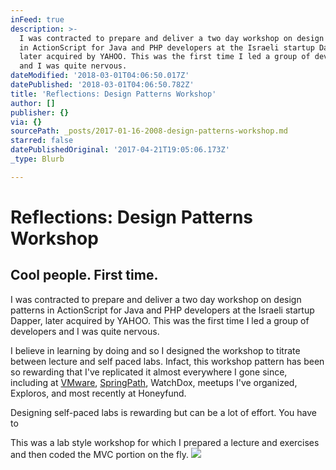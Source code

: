 ```yaml
---
inFeed: true
description: >-
  I was contracted to prepare and deliver a two day workshop on design patterns
  in ActionScript for Java and PHP developers at the Israeli startup Dapper,
  later acquired by YAHOO. This was the first time I led a group of developers
  and I was quite nervous.
dateModified: '2018-03-01T04:06:50.017Z'
datePublished: '2018-03-01T04:06:50.782Z'
title: 'Reflections: Design Patterns Workshop'
author: []
publisher: {}
via: {}
sourcePath: _posts/2017-01-16-2008-design-patterns-workshop.md
starred: false
datePublishedOriginal: '2017-04-21T19:05:06.173Z'
_type: Blurb

---
```

# Reflections: Design Patterns Workshop

## Cool people. First time.

I was contracted to prepare and deliver a two day workshop on design patterns in ActionScript for Java and PHP developers at the Israeli startup Dapper, later acquired by YAHOO. This was the first time I led a group of developers and I was quite nervous.

I believe in learning by doing and so I designed the workshop to titrate between lecture and self paced labs. Infact, this workshop pattern has been so rewarding that I've replicated it almost everywhere I gone since, including at [VMware][0], [SpringPath][1], WatchDox, meetups I've organized, Exploros, and most recently at Honeyfund.

Designing self-paced labs is rewarding but can be a lot of effort. You have to

This was a lab style workshop for which I prepared a lecture and exercises and then coded the MVC portion on the fly.
![](https://the-grid-user-content.s3-us-west-2.amazonaws.com/76784836-48e7-4068-b5d2-f7404dd7d0ed.jpg)

[0]: http://vmware.com/
[1]: http://www.springpathinc.com/